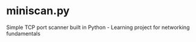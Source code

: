 # miniscan.py
Simple TCP port scanner built in Python - Learning project for networking fundamentals
